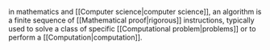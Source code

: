 in mathematics and [[Computer science|computer science]], an algorithm is a finite sequence of [[Mathematical proof|rigorous]] instructions, typically used to solve a class of specific [[Computational problem|problems]] or to perform a [[Computation|computation]].